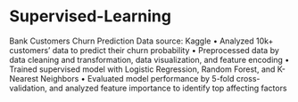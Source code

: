 # Supervised-Learning
Bank Customers Churn Prediction
Data source: Kaggle
•	Analyzed 10k+ customers’ data to predict their churn probability
•	Preprocessed data by data cleaning and transformation, data visualization, and feature encoding
•	Trained supervised model with Logistic Regression, Random Forest, and K-Nearest Neighbors
•	Evaluated model performance by 5-fold cross-validation, and analyzed feature importance to identify top affecting factors
